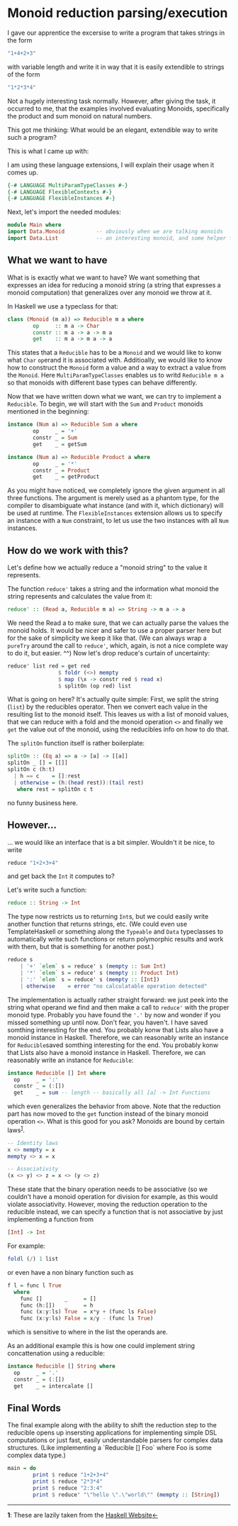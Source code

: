 <h1>Monoid reduction parsing/execution</h1>

I gave our apprentice the excersise to write a program 
that takes strings in the form 

```haskell
"1+4+2+3"
```

with variable length and write it in way that it is easily
extendible to strings of the form

```haskell
"1*2*3*4"
```

Not a hugely interesting task normally.
However, after giving the task, it occurred to me, that
the examples involved evaluating Monoids, specifically 
the product and sum monoid on natural numbers.

This got me thinking:
What would be an elegant, extendible way to write such a 
program?

This is what I came up with:

I am using these language extensions, I will explain their usage
when it comes up.

```haskell
{-# LANGUAGE MultiParamTypeClasses #-}
{-# LANGUAGE FlexibleContexts #-}
{-# LANGUAGE FlexibleInstances #-}
```

Next, let's import the needed modules:

```haskell
module Main where
import Data.Monoid          -- obviously when we are talking monoids 
import Data.List            -- an interesting monoid, and some helper functions
```


<h2>What we want to have</h2>

What is is exactly what we want to have? We want something
that expresses an idea for reducing a monoid string (a string
that expresses a monoid computation) that generalizes over 
any monoid we throw at it.

In Haskell we use a typeclass for that:

```haskell
class (Monoid (m a)) => Reducible m a where
        op     :: m a -> Char
        constr :: m a -> a -> m a
        get    :: m a -> m a -> a
```

This states that a `Reducible` has to be a `Monoid`
and we would like to konw what `Char` `op`erand it is associated with.
Additioally, we would like to know how to construct the `Monoid` form 
a value and a way to extract a value from the `Monoid`.
Here `MultiParamTypeClasses` enables us to writd `Reducible m a` 
so that monoids with different base types can behave differently.

Now that we have written down what we want, we can try to implement 
a `Reducible`. To begin, we will start with the `Sum` and `Product`
monoids mentioned in the beginning:

```haskell
instance (Num a) => Reducible Sum a where
        op     _ = '+'
        constr _ = Sum
        get    _ = getSum

instance (Num a) => Reducible Product a where
        op     _ = '*'
        constr _ = Product
        get    _ = getProduct
```

As you might have noticed, we completely ignore the given argument in all
three functions. The argument is merely used as a phantom type, for 
the compiler to disambiguate what instance (and with it, which dictionary) 
will be used at runtime.
The `FlexibleInstances` extension allows us to specify an instance with a 
`Num` constraint, to let us use the two instances with all `Num` instances.

<h2>How do we work with this?</h2>
Let's define how we actually reduce a "monoid string" to the value it 
represents.

The function `reduce'` takes a string and the information what monoid 
the string represents and calculates the value from it:

```haskell
reduce' :: (Read a, Reducible m a) => String -> m a -> a 
```

We need the Read a to make sure, that we can actually parse the values
the monoid holds. It would be nicer and safer to use a proper parser here
but for the sake of simplicity we keep it like that.
(We can always wrap a `pureTry` around the call to `reduce'`, which, again, 
is not a nice complete way to do it, but easier. ^^)
Now let's drop reduce's curtain of uncertainty:

```haskell
reduce' list red = get red  
                $ foldr (<>) mempty
                $ map (\x -> constr red $ read x) 
                $ splitOn (op red) list 
```

What is going on here?
It's actually quite simple:
First, we split the string (`list`) by the reducibles operator.
Then we convert each value in the resulting list to the monoid itself.
This leaves us with a list of monoid values, that we can reduce with a
fold and the monoid operation `<>` and finally we `get` the value
out of the monoid, using the reducibles info on how to do that.

The `splitOn` function itself is rather boilerplate:

```haskell
splitOn :: (Eq a) => a -> [a] -> [[a]]
splitOn _ [] = [[]]
splitOn c (h:t) 
  | h == c    = []:rest
  | otherwise = (h:(head rest)):(tail rest)
   where rest = splitOn c t 
```

no funny business here.

<h2>However...</h2>
... we would like an interface that is a bit simpler.
Wouldn't it be nice, to write 

```haskell
reduce "1+2+3+4"
```

and get back the `Int` it computes to?

Let's write such a function:

```haskell
reduce :: String -> Int
```

The type now restricts us to returning `Int`s, but we could easily write 
another function that returns strings, etc.
(We could even use TemplateHaskell or something along the `Typeable` and 
`Data` typeclasses to automatically write such functions or return polymorphic
results and work with them, but that is something for another post.)
 

```haskell
reduce s
    | '+' `elem` s = reduce' s (mempty :: Sum Int)
    | '*' `elem` s = reduce' s (mempty :: Product Int)
    | ':' `elem` s = reduce' s (mempty :: [Int])
    | otherwise    = error "no calculatable operation detected"
```

The implementation is actually rather straight forward:
we just peek into the string what operand we find and then make a call to
`reduce'` with the proper monoid type.
Probably you have found the `'.'` by now and wonder if you missed something 
up until now.
Don't fear, you haven't.
I have saved somthing interesting for the end.
You probably konw that Lists also have a monoid instance in Haskell.
Therefore, we can reasonably write an instance for `Reducible`saved somthing interesting for the end.
You probably konw that Lists also have a monoid instance in Haskell.
Therefore, we can reasonably write an instance for `Reducible`: 

```haskell
instance Reducible [] Int where
  op     _ = ':'
  constr _ = (:[])
  get    _ = sum -- length -- basically all [a] -> Int Functions
```

which even generalizes the behavior from above.
Note that the reduction part has now moved to the `get` function instead of
the binary monoid operation `<>`.
What is this good for you ask?
Monoids are bound by certain laws<sup id="laws">[1](#fn_laws)</sup>.

```haskell
-- Identity laws
x <> mempty = x
mempty <> x = x

-- Associativity
(x <> y) <> z = x <> (y <> z)
```

These state that the binary operation needs to be associative (so we couldn't have
a monoid operation for division for example, as this would violate associativity.
However, moving the reduction operation to the reducible instead, we can specify
a function that is not associative by just implementing a function from 

```haskell
[Int] -> Int
```

For example:

```haskell
foldl (/) 1 list
```

or even have a non binary function such as 

```haskell
f l = func l True
  where
    func []       _     = []
    func (h:[])   _     = h
    func (x:y:ls) True  = x*y + (func ls False)
    func (x:y:ls) False = x/y - (func ls True)
```

which is sensitive to where in the list the operands are.
 
As an additional example this is how one could implement string concattenation 
using a reducible:
 

```haskell
instance Reducible [] String where
  op     _ = '.'
  constr _ = (:[])
  get    _ = intercalate [] 
```


<h2>Final Words</h2>
The final example along with the ability to shift the reduction step to the 
reducible opens up insersting applications for implementing simple DSL computations
or just fast, easily understandable parsers for complex data structures.
(Like implementing a `Reducible [] Foo` where Foo is some complex data type.) 

```haskell
main = do
        print $ reduce "1+2+3+4"
        print $ reduce "2*3*4"
        print $ reduce "2:3:4" 
        print $ reduce' "\"hello \".\"world\"" (mempty :: [String])
```

---------------------------------------------------------------------------------------
<b name="fn_laws">1</b>: These are lazily taken from the [Haskell Website](https://wiki.haskell.org/Monoid)[<-](#laws)
